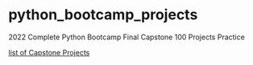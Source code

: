 # python_bootcamp_projects
2022 Complete Python Bootcamp Final Capstone 100 Projects Practice

[list of Capstone Projects](https://nbviewer.org/github/jmportilla/Complete-Python-Bootcamp/blob/master/Final%20Capstone%20Projects/Final%20Capstone%20Project%20Ideas.ipynb)
